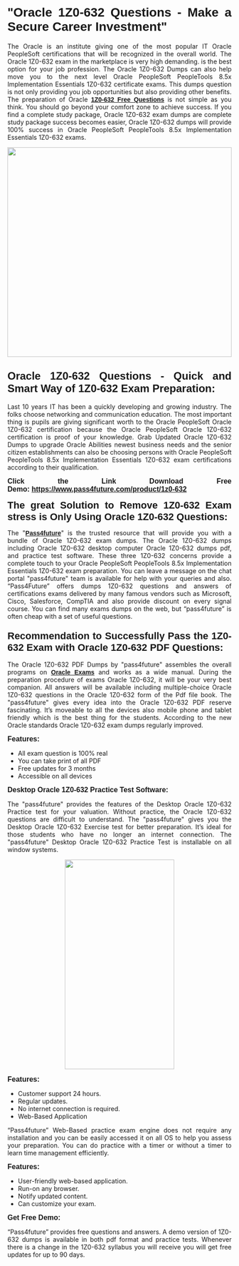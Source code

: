 
<h1 style="text-align: justify;"><span style="font-family:Tahoma,Geneva,sans-serif;"><strong>"Oracle 1Z0-632 Questions - Make a Secure Career Investment"</strong></span></h1>

<p style="text-align: justify;">The Oracle is an institute giving one of the most popular IT Oracle PeopleSoft certifications that will be recognized in the overall world. The Oracle 1Z0-632 exam in the marketplace is very high demanding. is the best option for your job profession. The Oracle 1Z0-632 Dumps can also help move you to the next level Oracle PeopleSoft PeopleTools 8.5x Implementation Essentials 1Z0-632 certificate exams. This dumps question is not only providing you job opportunities but also providing other benefits. The preparation of Oracle <span style="font-family:Tahoma,Geneva,sans-serif;"><strong><a href="https://www.pass4future.com/questions/oracle/1z0-632">1Z0-632 Free Questions</a></strong></span> is not simple as you think. You should go beyond your comfort zone to achieve success. If you find a complete study package, Oracle 1Z0-632 exam dumps are complete study package success becomes easier, Oracle 1Z0-632 dumps will provide 100% success in Oracle PeopleSoft PeopleTools 8.5x Implementation Essentials 1Z0-632 exams.</p>

<p style="text-align: justify;"><a href="https://www.pass4future.com/product/1z0-632"><img alt="" src="https://lh3.googleusercontent.com/pw/AM-JKLVhEO4I138wJzOepD3laGU-R1M7eT-OTYdow6pCESip26lSeaxxzS9BVWUKuzj1e3L_MoxCfVgBEvV8ODwl1LGzlZbt6HJm3NXXplPwnYiBfuYM_eQCcVVRMaAwHdsl3AhHOZS-up7mzwmd4i4EpEGq=w1112-h625-no?authuser=0" style="width: 100%; height: 470px;" /></a></p>

<h2 style="text-align: justify;"><span style="font-size:24px;"><strong><span style="font-family:Tahoma,Geneva,sans-serif;">Oracle 1Z0-632 Questions - Quick and Smart Way of 1Z0-632 Exam Preparation:</span></strong></span></h2>

<p style="text-align: justify;">Last 10 years IT has been a quickly developing and growing industry. The folks choose networking and communication education. The most important thing is pupils are giving significant worth to the Oracle PeopleSoft Oracle 1Z0-632 certification because the Oracle PeopleSoft Oracle 1Z0-632 certification is proof of your knowledge. Grab Updated Oracle 1Z0-632 Dumps to upgrade Oracle Abilities newest business needs and the senior citizen establishments can also be choosing persons with Oracle PeopleSoft PeopleTools 8.5x Implementation Essentials 1Z0-632 exam certifications according to their qualification.</p>

<p style="text-align: justify;"><strong><span style="font-family:Lucida Sans Unicode,Lucida Grande,sans-serif;"><span style="font-size:16px;">Click the Link Download Free Demo: <a href="https://www.pass4future.com/product/1z0-632">https://www.pass4future.com/product/1z0-632</a></span></span></strong></p>

<p style="text-align: justify;"><strong><span style="font-size:22px;"><span style="font-family:Tahoma,Geneva,sans-serif;">The great Solution to Remove 1Z0-632 Exam stress is Only Using Oracle 1Z0-632 Questions:</span></span></strong></p>

<p style="text-align: justify;">The "<span style="font-family:Lucida Sans Unicode,Lucida Grande,sans-serif;"><a href="https://www.pass4future.com/"><strong>Pass4future</strong></a></span>" is the trusted resource that will provide you with a bundle of Oracle 1Z0-632 exam dumps. The Oracle 1Z0-632 dumps including Oracle 1Z0-632 desktop computer Oracle 1Z0-632 dumps pdf, and practice test software. These three 1Z0-632 concerns provide a complete touch to your Oracle PeopleSoft PeopleTools 8.5x Implementation Essentials 1Z0-632 exam preparation. You can leave a message on the chat portal "pass4future" team is available for help with your queries and also. “Pass4Future” offers dumps 1Z0-632 questions and answers of certifications exams delivered by many famous vendors such as Microsoft, Cisco, Salesforce, CompTIA and also provide discount on every signal course. You can find many exams dumps on the web, but “pass4future” is often cheap with a set of useful questions.</p>

<h3 style="text-align: justify;"><span style="font-size:22px;"><strong><span style="font-family:Tahoma,Geneva,sans-serif;">Recommendation to Successfully Pass the 1Z0-632 Exam with Oracle 1Z0-632 PDF Questions:</span></strong></span></h3>

<p style="text-align: justify;">The Oracle 1Z0-632 PDF Dumps by "pass4future" assembles the overall programs on <span style="font-family:Lucida Sans Unicode,Lucida Grande,sans-serif;"><strong><a href="https://www.pass4future.com/oracle">Oracle Exams</a></strong></span> and works as a wide manual. During the preparation procedure of exams Oracle 1Z0-632, it will be your very best companion. All answers will be available including multiple-choice Oracle 1Z0-632 questions in the Oracle 1Z0-632 form of the Pdf file book. The "pass4future" gives every idea into the Oracle 1Z0-632 PDF reserve fascinating. It’s moveable to all the devices also mobile phone and tablet friendly which is the best thing for the students. According to the new Oracle standards Oracle 1Z0-632 exam dumps regularly improved.</p>

<p style="text-align: justify;"><span style="font-family:Lucida Sans Unicode,Lucida Grande,sans-serif;"><span style="font-size:16px;"><strong>Features:</strong></span></span></p>

<ul>
	<li style="text-align: justify;">All exam question is 100% real</li>
	<li style="text-align: justify;">You can take print of all PDF</li>
	<li style="text-align: justify;">Free updates for 3 months </li>
	<li style="text-align: justify;">Accessible on all devices</li>
</ul>

<p style="text-align: justify;"><span style="font-family:Tahoma,Geneva,sans-serif;"><span style="font-size:16px;"><strong>Desktop Oracle 1Z0-632 Practice Test Software:</strong></span></span></p>

<p style="text-align: justify;">The "pass4future" provides the features of the Desktop Oracle 1Z0-632 Practice test for your valuation. Without practice, the Oracle 1Z0-632 questions are difficult to understand. The "pass4future" gives you the Desktop Oracle 1Z0-632 Exercise test for better preparation. It’s ideal for those students who have no longer an internet connection. The "pass4future" Desktop Oracle 1Z0-632 Practice Test is installable on all window systems.</p>

<p style="text-align: center;"><a href="https://www.pass4future.com/product/1z0-632"><img alt="" src="https://lh3.googleusercontent.com/pw/AM-JKLV3yUm3jiqqIo1xIsj1VJ_UeysYexQY-pRYO0rIFl3vg11QZioN-gzffpw2AfKqFynWuvoXOreWrWS0swpr4xmOSWfwII2jvatteuqrfxiWGFBSHPiZUCoi33jqeymK5dmu-0enyX6tayRCAMHw05jv=s625-no?authuser=0" style="width: 70%; height: 470px;" /></a></p>

<p style="text-align: justify;"><span style="font-size:16px;"><span style="font-family:Lucida Sans Unicode,Lucida Grande,sans-serif;"><strong>Features:</strong></span></span></p>

<ul>
	<li style="text-align: justify;">Customer support 24 hours. </li>
	<li style="text-align: justify;">Regular updates. </li>
	<li style="text-align: justify;">No internet connection is required.</li>
	<li style="text-align: justify;">Web-Based Application</li>
</ul>

<p style="text-align: justify;">“Pass4future” Web-Based practice exam engine does not require any installation and you can be easily accessed it on all OS to help you assess your preparation. You can do practice with a timer or without a timer to learn time management efficiently.</p>

<p style="text-align: justify;"><strong><span style="font-size:16px;"><span style="font-family:Lucida Sans Unicode,Lucida Grande,sans-serif;">Features:</span></span></strong></p>

<ul>
	<li style="text-align: justify;">User-friendly web-based application.</li>
	<li style="text-align: justify;">Run-on any browser. </li>
	<li style="text-align: justify;">Notify updated content.</li>
	<li style="text-align: justify;">Can customize your exam.</li>
</ul>

<p style="text-align: justify;"><span style="font-size:16px;"><span style="font-family:Lucida Sans Unicode,Lucida Grande,sans-serif;"><strong>Get Free Demo:</strong></span></span></p>

<p style="text-align: justify;">“Pass4future” provides free questions and answers. A demo version of 1Z0-632 dumps is available in both pdf format and practice tests. Whenever there is a change in the 1Z0-632 syllabus you will receive you will get free updates for up to 90 days. </p>
